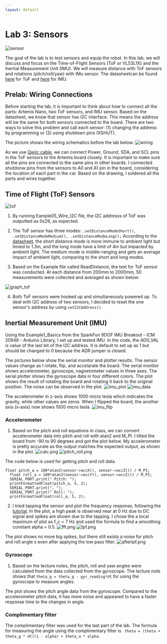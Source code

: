 ```yaml
---
layout: default
---
```



# Lab 3: Sensors
![sensor](img3/soldered_parts.jpg)

The goal of the lab is to test sensors and equip the robot. In this lab, we will discuss and focus on the Time-of-Flight Sensors (ToF or VL53L1X) and the Inertial Measurement Unit (IMU). We will measure distance with ToF sensors and rotations (pitch/roll/yaw) with IMu sensor. The datasheetcan be found [here](https://cdn.sparkfun.com/assets/8/9/9/a/6/VL53L0X_DS.pdf) for ToF and [here](https://www.digikey.com/en/products/detail/pimoroni-ltd/PIM448/10246391) for IMU.

## Prelab: Wiring Connections

Before starting the lab, it is important to think about how to connect all the parts: Artemis Nano, two ToF sensors, and IMU sensor. Based on the datasheet, we know that sensor has I2C interface. This means the address will be the same for both sensors connected to the board. There are two ways to solve this problem and call each sensor: (1) changing the address by programming or (2) using shutdown pins (XSHUT). 

The picture shows the wiring schematics before the lab below: 
![wiring](img3/wiring.jpg)

As we use [Qwiic cable](https://www.sparkfun.com/products/14426), we can connect Power, Ground, SDA, and SCL pins in the ToF sensors to the Artemis board closely. It is important to make sure all the pins are connected to the same pins in other boards. I connected shutdonw pins from the sensors to A0 and A1 pin in the board, considering the location of each part in the car. Based on the drawing, I soldered all the parts and wires together. 

## Time of Flight (ToF) Sensors

![tof](img3/TOF.jpg)

1. By running Eample05_Wire_I2C file, the I2C addresss of ToF was outputted as 0x29, as expected. 

2. The ToF sensor has three modes: ``` .setDistanceModeShort(), .setDistanceModeMedium(), .setDistanceModeLong(); ```
According to the [datasheet](https://cdn.sparkfun.com/assets/8/9/9/a/6/VL53L0X_DS.pdf), the short distance mode is more immune to ambient light but limied to 1.3m, and the long mode have a limit of 4m but impacted by ambient light. The medium mode is middle-ranging and gets an average impact of ambient light, comparing to the short and long modes.

3. Based on the Example file called ReadDistance, the test for ToF sensor was conducted. At each distance from 200mm to 2000mm, 50 measurements were collected and averaged as shown below:

![graph_tof](img3/lab3_tof.png)

4. Both ToF sensors were hooked up and simultaneously powered up. To deal with I2C address of two sensors, I decided to reset the one sensor's address by using ```setI2CAddress()```.

## Inertial Measurement Unit (IMU)

Using the Example1_Basics from the SparkFun 9DOF IMU Breakout - ICM 20948 - Arduino Library, I set up and tested IMU. In the code, the AD0_VAL is value of the last bit of the I2C address. It is default to set up as 1 but should be changed to 0 because the ADR jumper is closed.

The pictures below show the serial monitor and plotter results. The sensor values change as I rotate, flip, and accelarate the board. The serial monitor shows accelerometer, gyroscope, nagnetometer values in three axes. The serial plotter shows the gyroscope data in four different colors. The plot shows the result of rotating the board and rotating it back to the original position. The noise can be observed in the plot. 
![imu_plot](img3/imu_plot.png)
![imu_data](img3/imu_data.png)

The accelerometer in z-axis shows 1000 micro tesla which indicates the gravity, while other values are zeros. When I flipped the board, the another axis (x-axis) now shows 1000 micro tesla. 
![imu_flip](img3/imu_flip.png)

### Accelerometer

1. Based on the pitch and roll equations in class, we can convert accelerometer data into pitch and roll with atan2 and M_PI. I tilted the board from -90 to 90 degrees and got the plot below. My accelerometer is pretty accurate as the output matches the expected output, as shown in the plot.
![calc.png](img3/calc.png)
![pitch_roll.png](img3/pitch_roll.png)

The code below is used for getting pitch and roll data.
``` 
float pitch_a = 180*atan2(sensor->accX(), sensor->accZ()) / M_PI;
  float roll_a = 180*atan2(sensor->accY(), sensor->accZ()) / M_PI;
  SERIAL_PORT.print(" Pitch: ");
  printFormattedFloat(pitch_a, 5, 2);
  SERIAL_PORT.print(", ");
  SERIAL_PORT.print(" Roll: ");
  printFormattedFloat(roll_a, 5, 2);
  ```
2. I tried tapping the sensor and plot the frequency response, following the [tutorial](https://www.alphabold.com/fourier-transform-in-python-vibration-analysis/). In the plot, a high peak is observed near at 0 Hz due to DC signal and spikes are shown due to the tapping. I chose the a local maximum of plot as f_c = 7 Hz and used the formula to find a smoothing constant alpha = 0.5.
![fft.png](img3/fft.png)
![lpf.png](img3/lpf.png)

The plot shows no more big spikes, but there still exists a noise for pitch and roll angle s even after applying the low pass filter. 
![afterlpf.png](img3/afterlpf.png)

### Gyroscope

1. Based on the lecture notes, the pitch, roll and yaw angles were calculated from the data collected from the gyroscope. The lecture note shows that ```theta_g = theta_g - gyr_reading*dt``` for using the gyroscope to measure angles. 

The plot shows the pitch angle data from the gyroscope. Compared to the accelerometer pitch data, it has more noise and appeared to have a faster response time to the changes in angle.

### Complimentary filter

The complimentary filter was used for the last part of the lab. The formula for measuring the angle using the complimentary filter is ``` theta = (theta + theta_g * dt)(1 - alpha) + theta_a * alpha```. 
